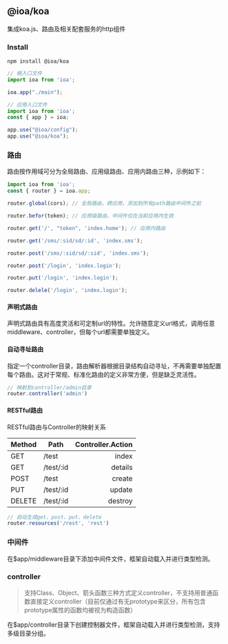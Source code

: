 ## @ioa/koa

集成koa.js、路由及相关配套服务的http组件

### Install

```
npm install @ioa/koa
```

```js
// 根入口文件
import ioa from 'ioa';

ioa.app("./main");
```

```js
// 应用入口文件
import ioa from 'ioa';
const { app } = ioa;

app.use("@ioa/config");
app.use("@ioa/koa");
```

### 路由

路由按作用域可分为全局路由、应用级路由、应用内路由三种，示例如下：

```js
import ioa from 'ioa';
const { router } = ioa.app;

router.global(cors); // 全局路由，跨应用，添加到所有path路由中间件之前

router.befor(token); // 应用级路由，中间件仅在当前应用内生效

router.get('/', "token", 'index.home'); // 应用内路由

router.get('/sms/:sid/sd/:id', 'index.sms');

router.post('/sms/:sid/sd/:sid', 'index.sms');

router.post('/login', 'index.login');

router.put('/login', 'index.login');

router.delele('/login', 'index.login');
```

#### 声明式路由

声明式路由具有高度灵活和可定制url的特性。允许随意定义url格式，调用任意middleware、controller，但每个url都需要单独定义。

#### 自动寻址路由

指定一个controller目录，路由解析器根据目录结构自动寻址，不再需要单独配置每个路由。这对于常规、标准化路由的定义非常方便，但是缺乏灵活性。

```js
// 映射到controller/admin目录
router.controller('admin')
```

#### RESTful路由

RESTful路由与Controller的映射关系

Method | Path |  Controller.Action
--- | --- | ---:
GET | /test | index
GET | /test/:id | details
POST | /test | create
PUT | /test/:id | update
DELETE | /test/:id | destroy


```js
// 自动生成get、post、put、delete
router.resources('/rest', 'rest')
```


### 中间件

在$app/middleware目录下添加中间件文件，框架自动载入并进行类型检测。


### controller

> 支持Class、Object、箭头函数三种方式定义controller，不支持用普通函数直接定义controller（目前仅通过有无prototype来区分，所有包含prototype属性的函数均被视为构造函数）

在$app/controller目录下创建控制器文件，框架自动载入并进行类型检测，支持多级目录分组。
